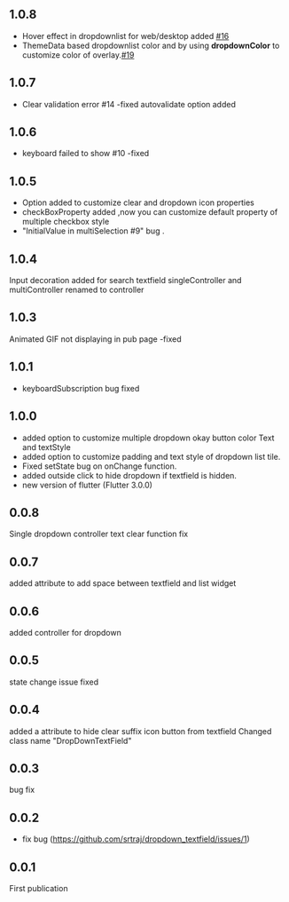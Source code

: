 ## 1.0.8
- Hover effect in dropdownlist for web/desktop added [#16](https://github.com/srtraj/dropdown_textfield/issues/16)
- ThemeData based dropdownlist color and by using **dropdownColor** to customize color of overlay.[#19](https://github.com/srtraj/dropdown_textfield/issues/19)

## 1.0.7
- Clear validation error #14 -fixed
  autovalidate option added


## 1.0.6
-  keyboard failed to show #10 -fixed

## 1.0.5
- Option added to customize clear and dropdown icon properties
- checkBoxProperty added ,now you can customize default property of multiple checkbox style
- "InitialValue in multiSelection #9" bug .


## 1.0.4
Input decoration added for search textfield 
singleController and multiController renamed to controller


## 1.0.3

Animated GIF not displaying in pub page -fixed

## 1.0.1
- keyboardSubscription bug fixed

## 1.0.0
- added option to customize multiple dropdown okay button
  color
  Text and textStyle
- added option to customize padding and text style of dropdown list tile.
- Fixed setState bug on onChange function.
- added outside click to hide dropdown if textfield is hidden.
- new version of flutter (Flutter 3.0.0)

## 0.0.8

Single dropdown controller text clear function fix

## 0.0.7

added attribute to add space between textfield and list widget

## 0.0.6

added controller for dropdown

## 0.0.5

state change issue fixed

## 0.0.4

added a attribute to hide clear suffix icon button from textfield
Changed class name "DropDownTextField"

## 0.0.3

bug fix

## 0.0.2

* fix bug (https://github.com/srtraj/dropdown_textfield/issues/1)



## 0.0.1

First publication
